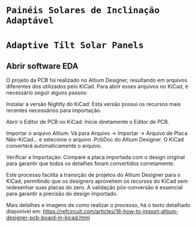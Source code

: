 # `Painéis Solares de Inclinação Adaptável`
# `Adaptive Tilt Solar Panels`

## Abrir software EDA

O projeto da PCB foi realizado no Altium Designer, resultando em arquivos diferentes dos utilizados pelo KiCad. Para abrir esses arquivos no KiCad, é necessário seguir alguns passos:

Instalar a versão Nightly do KiCad: Esta versão possui os recursos mais recentes necessários para importação.

Abrir o Editor de PCB no KiCad: Inicie diretamente o Editor de PCB.

Importar o arquivo Altium: Vá para Arquivo -> Importar -> Arquivo de Placa Não-KiCad... e selecione o arquivo .PcbDoc do Altium Designer. O KiCad converterá automaticamente o arquivo.

Verificar a Importação: Compare a placa importada com o design original para garantir que todos os detalhes foram convertidos corretamente.

Este processo facilita a transição de projetos do Altium Designer para o KiCad, permitindo que os designers aproveitem os recursos do KiCad sem redesenhar suas placas do zero. A validação pós-conversão é essencial para garantir a precisão do design importado.

Mais detalhes e imagens de como realizar o processo, há o texto detalhado disponível em: https://refcircuit.com/articles/18-how-to-import-altium-designer-pcb-board-in-kicad.html
